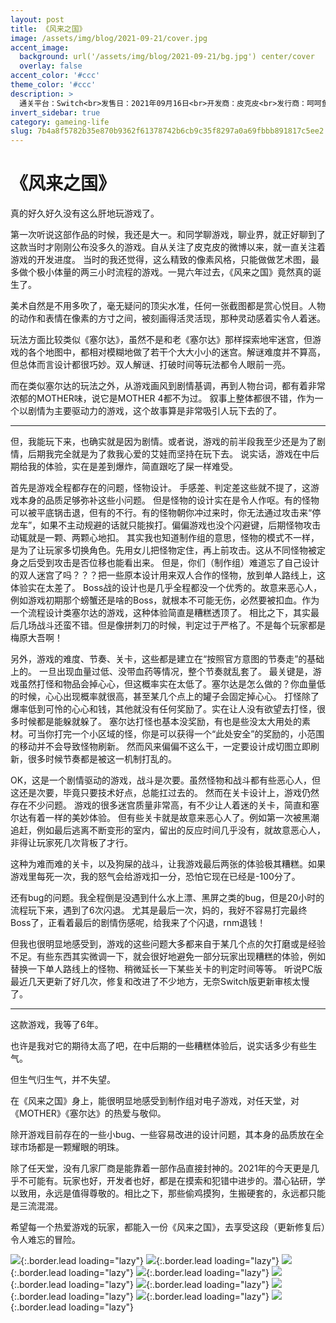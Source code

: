 ```yaml
---
layout: post
title: 《风来之国》
image: /assets/img/blog/2021-09-21/cover.jpg
accent_image: 
  background: url('/assets/img/blog/2021-09-21/bg.jpg') center/cover
  overlay: false
accent_color: '#ccc'
theme_color: '#ccc'
description: >
  通关平台：Switch<br>发售日：2021年09月16日<br>开发商：皮克皮<br>发行商：呵呵鱼<br>个人评分：85
invert_sidebar: true
category: gameing-life
slug: 7b4a8f5782b35e870b9362f61378742b6cb9c35f8297a0a69fbbb891817c5ee2
---
```


# 《风来之国》

真的好久好久没有这么肝地玩游戏了。

第一次听说这部作品的时候，我还是大一。和同学聊游戏，聊业界，就正好聊到了这款当时才刚刚公布没多久的游戏。自从关注了皮克皮的微博以来，就一直关注着游戏的开发进度。
当时的我还觉得，这么精致的像素风格，只能做做艺术图，最多做个极小体量的两三小时流程的游戏。一晃六年过去，《风来之国》竟然真的诞生了。

美术自然是不用多吹了，毫无疑问的顶尖水准，任何一张截图都是赏心悦目。人物的动作和表情在像素的方寸之间，被刻画得活灵活现，那种灵动感着实令人着迷。

玩法方面比较类似《塞尔达》，虽然不是和老《塞尔达》那样探索地牢迷宫，但游戏的各个地图中，都相对模糊地做了若干个大大小小的迷宫。解谜难度并不算高，但总体而言设计都很巧妙。双人解谜、打破时间等玩法都令人眼前一亮。

而在类似塞尔达的玩法之外，从游戏画风到剧情基调，再到人物台词，都有着非常浓郁的MOTHER味，说它是MOTHER 4都不为过。
叙事上整体都很不错，作为一个以剧情为主要驱动力的游戏，这个故事算是非常吸引人玩下去的了。

- - - - - - - - - -

但，我能玩下来，也确实就是因为剧情。或者说，游戏的前半段我至少还是为了剧情，后期我完全就是为了救我心爱的艾娃而坚持在玩下去。
说实话，游戏在中后期给我的体验，实在是差到爆炸，简直跟吃了屎一样难受。

首先是游戏全程都存在的问题，怪物设计。
手感差、判定差这些就不提了，这游戏本身的品质足够弥补这些小问题。
但是怪物的设计实在是令人作呕。有的怪物可以被平底锅击退，但有的不行。有的怪物朝你冲过来时，你无法通过攻击来“停龙车”，如果不主动规避的话就只能挨打。偏偏游戏也没个闪避键，后期怪物攻击动辄就是一颗、两颗心地扣。
其实我也知道制作组的意思，怪物的模式不一样，是为了让玩家多切换角色。先用女儿把怪物定住，再上前攻击。这从不同怪物被定身之后受到攻击是否位移也能看出来。
但是，你们（制作组）难道忘了自己设计的双人迷宫了吗？？？把一些原本设计用来双人合作的怪物，放到单人路线上，这体验实在太差了。
Boss战的设计也是几乎全程都没一个优秀的。故意来恶心人，例如游戏初期那个螃蟹还是啥的Boss，就根本不可能无伤，必然要被扣血。作为一个流程设计类塞尔达的游戏，这种体验简直是糟糕透顶了。
相比之下，其实最后几场战斗还蛮不错。但是像拼刺刀的时候，判定过于严格了。不是每个玩家都是梅原大吾啊！

另外，游戏的难度、节奏、关卡，这些都是建立在“按照官方意图的节奏走”的基础上的。
一旦出现血量过低、没带血药等情况，整个节奏就乱套了。
最关键是，游戏虽然打怪和物品会掉心心，但这概率实在太低了。塞尔达是怎么做的？你血量低的时候，心心出现概率就很高，甚至某几个点上的罐子会固定掉心心。
打怪除了爆率低到可怜的心心和钱，其他就没有任何奖励了。实在让人没有欲望去打怪，很多时候都是能躲就躲了。
塞尔达打怪也基本没奖励，有也是些没太大用处的素材。可当你打完一个小区域的怪，你是可以获得一个“此处安全”的奖励的，小范围的移动并不会导致怪物刷新。
然而风来偏偏不这么干，一定要设计成切图立即刷新，很多时候节奏都是被这一机制打乱的。

OK，这是一个剧情驱动的游戏，战斗是次要。虽然怪物和战斗都有些恶心人，但这还是次要，毕竟只要技术好点，总能扛过去的。
然而在关卡设计上，游戏仍然存在不少问题。
游戏的很多迷宫质量非常高，有不少让人着迷的关卡，简直和塞尔达有着一样的美妙体验。
但有些关卡就是故意来恶心人了。例如第一次被黑潮追赶，例如最后逃离不断变形的室内，留出的反应时间几乎没有，就故意恶心人，非得让玩家死几次背板了才行。

这种为难而难的关卡，以及狗屎的战斗，让我游戏最后两张的体验极其糟糕。如果游戏里每死一次，我的怒气会给游戏扣一分，恐怕它现在已经是-100分了。

还有bug的问题。我全程倒是没遇到什么水上漂、黑屏之类的bug，但是20小时的流程玩下来，遇到了6次闪退。
尤其是最后一次，妈的，我好不容易打完最终Boss了，正看着最后的剧情伤感呢，给我来了个闪退，rnm退钱！

但我也很明显地感受到，游戏的这些问题大多都来自于某几个点的欠打磨或是经验不足。有些东西其实微调一下，就会很好地避免一部分玩家出现糟糕的体验，例如替换一下单人路线上的怪物、稍微延长一下某些关卡的判定时间等等。
听说PC版最近几天更新了好几次，修复和改进了不少地方，无奈Switch版更新审核太慢了。

- - - - - - - - - -

这款游戏，我等了6年。

也许是我对它的期待太高了吧，在中后期的一些糟糕体验后，说实话多少有些生气。

但生气归生气，并不失望。

在《风来之国》身上，能很明显地感受到制作组对电子游戏，对任天堂，对《MOTHER》《塞尔达》的热爱与敬仰。

除开游戏目前存在的一些小bug、一些容易改进的设计问题，其本身的品质放在全球市场都是一颗耀眼的明珠。

除了任天堂，没有几家厂商是能靠着一部作品直接封神的。2021年的今天更是几乎不可能有。玩家也好，开发者也好，都是在摸索和犯错中进步的。潜心钻研，学以致用，永远是值得尊敬的。相比之下，那些偷鸡摸狗，生搬硬套的，永远都只能是三流混混。

希望每一个热爱游戏的玩家，都能入一份《风来之国》，去享受这段（更新修复后）令人难忘的冒险。



![](/assets/img/blog/2021-09-21/1.jpg){:.border.lead loading="lazy"}
![](/assets/img/blog/2021-09-21/2.jpg){:.border.lead loading="lazy"}
![](/assets/img/blog/2021-09-21/3.jpg){:.border.lead loading="lazy"}
![](/assets/img/blog/2021-09-21/4.jpg){:.border.lead loading="lazy"}
![](/assets/img/blog/2021-09-21/5.jpg){:.border.lead loading="lazy"}
![](/assets/img/blog/2021-09-21/6.jpg){:.border.lead loading="lazy"}
![](/assets/img/blog/2021-09-21/7.jpg){:.border.lead loading="lazy"}
![](/assets/img/blog/2021-09-21/8.jpg){:.border.lead loading="lazy"}
![](/assets/img/blog/2021-09-21/9.jpg){:.border.lead loading="lazy"}

